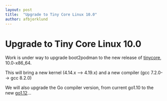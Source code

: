 ```yaml
---
layout: post
title:  "Upgrade to Tiny Core Linux 10.0"
author: afbjorklund
---
```


# Upgrade to Tiny Core Linux 10.0

Work is under way to upgrade boot2podman to the new release of [tinycore](http://www.tinycorelinux.net/), 10.0-x86_64.

This will bring a new kernel (4.14.x --> 4.19.x) and a new compiler (gcc 7.2.0--> gcc 8.2.0)

We will also upgrade the Go compiler version, from current go1.10 to the new [go1.12](https://blog.golang.org/go1.12)...
